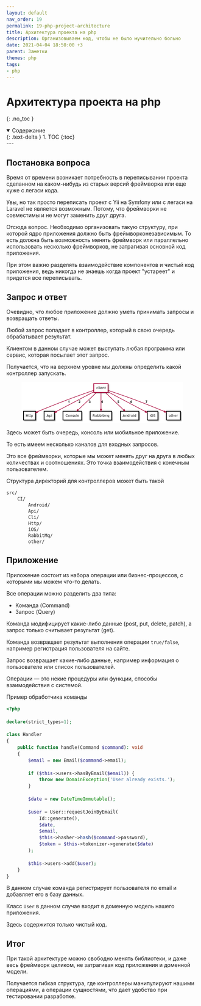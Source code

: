 ```yaml
---
layout: default
nav_order: 19
permalink: 19-php-project-architecture
title: Архитектура проекта на php
description: Организовываем код, чтобы не было мучительно больно
date: 2021-04-04 18:50:00 +3
parent: Заметки
themes: php
tags:
- php
---
```


# Архитектура проекта на php
{: .no_toc }

<details open markdown="block">
  <summary>
    Содержание
  </summary>
  {: .text-delta }
1. TOC
{:toc}
</details>
---

## Постановка вопроса

Время от времени возникает потребность в переписывании проекта сделанном на каком-нибудь из старых версий фреймворка или еще хуже с легаси кода.

Увы, но так просто переписать проект с Yii на Symfony или с легаси на Laravel не является возможным.
Потому, что фреймворки не совместимы и не могут заменить друг друга.

Отсюда вопрос. Необходимо организовать такую структуру, при которой ядро приложения должно быть фреймворконезависимым.
То есть должна быть возможность менять фреймворк или параллельно использовать несколько фреймворков, не затрагивая основной код приложения.

При этом важно разделять взаимодействие компонентов и чистый код приложения, ведь никогда не знаешь когда проект "устареет" и придется все переписывать.

## Запрос и ответ

Очевидно, что любое приложение должно уметь принимать запросы и возвращать ответы.

Любой запрос попадает в контроллер, который в свою очередь обрабатывает результат.

Клиентом в данном случае может выступать любая программа или сервис, которая посылает этот запрос.

Получается, что на верхнем уровне мы должны определить какой контроллер запускать.

<figure>
  <img src="/assets/images/notes/19/ci.png" alt="Client Interface"  data-action="zoom">
</figure>

Здесь может быть очередь, консоль или мобильное приложение.

То есть имеем несколько каналов для входных запросов.

Это все фреймворки, которые мы может менять друг на друга в любых количествах и соотношениях.
Это точка взаимодействия с конечным пользователем.

Структура директорий для контроллеров может быть такой

```shell
src/
    CI/
        Android/
        Api/
        Cli/
        Http/
        iOS/
        RabbitMq/
        other/
```

## Приложение

Приложение состоит из набора операции или бизнес-процессов, с которыми мы можем что-то делать.

Все операции можно разделить два типа:

- Команда (Command)
- Запрос (Query)

Команда модифицирует какие-либо данные (post, put, delete, patch), а запрос только считывает результат (get).

Команда возвращает результат выполнения операции `true/false`, например регистрация пользователя на сайте.

Запрос возвращает какие-либо данные, например информация о пользователе или список пользователей.

Операции — это некие процедуры или функции, способы взаимодействия с системой.

Пример обработчика команды

```php
<?php

declare(strict_types=1);

class Handler
{
    public function handle(Command $command): void
    {
        $email = new Email($command->email);

        if ($this->users->hasByEmail($email)) {
            throw new DomainException('User already exists.');
        }

        $date = new DateTimeImmutable();

        $user = User::requestJoinByEmail(
            Id::generate(),
            $date,
            $email,
            $this->hasher->hash($command->password),
            $token = $this->tokenizer->generate($date)
        );

        $this->users->add($user);
    }
}
```

В данном случае команда регистрирует пользователя по email и добавляет его в базу данных.

Класс `User` в данном случае входит в доменную модель нашего приложения.

Здесь содержится только чистый код.

## Итог

При такой архитектуре можно свободно менять библиотеки, и даже весь фреймворк целиком, не затрагивая код приложения и доменной модели.

Получается гибкая структура, где контроллеры манипулируют нашими операциями, а операции сущностями, что дает удобство при
тестировании разработке.